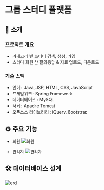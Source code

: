 # 그룹 스터디 플랫폼

## 🔎 소개


### 프로젝트 개요

- 카테고리 별 스터디 검색, 생성, 가입
- 스터디 회원 간 질의응답 & 자료 업로드, 다운로드

### 기술 스택

- 언어 : Java, JSP, HTML, CSS, JavaScript
- 프레임워크 : Spring Framework
- 데이터베이스 : MySQL
- 서버 : Apache Tomcat
- 오픈소스 라이브러리 : jQuery, Bootstrap

## ⚙️ 주요 기능

- 회원
![회원](https://user-images.githubusercontent.com/52367155/132000372-23cc0347-f873-4cae-a33e-7f7842b5a2d7.png)

- 관리자
![관리자](https://user-images.githubusercontent.com/52367155/132000510-e27d12f5-abd3-4a4b-9763-45209099dfe4.png)

## 🛠️ 데이터베이스 설계
![erd](https://user-images.githubusercontent.com/52367155/132000584-b787c923-ad37-4c8d-9ff7-26016212a1fd.png)
